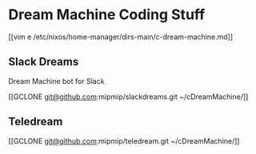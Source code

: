 # Dream Machine Coding Stuff

[[vim e /etc/nixos/home-manager/dirs-main/c-dream-machine.md]]

## Slack Dreams

Dream Machine bot for Slack

[[GCLONE git@github.com:mipmip/slackdreams.git ~/cDreamMachine/]]

## Teledream

[[GCLONE git@github.com:mipmip/teledream.git ~/cDreamMachine/]]
